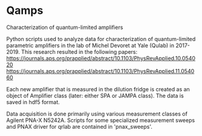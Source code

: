 # Qamps
Characterization of quantum-limited amplifiers

Python scripts used to analyze data for characterization of quantum-limited parametric amplifiers in the lab of Michel Devoret at Yale (Qulab) in 2017-2019. This research resulted in the following papers:
https://journals.aps.org/prapplied/abstract/10.1103/PhysRevApplied.10.054020
https://journals.aps.org/prapplied/abstract/10.1103/PhysRevApplied.11.054060

Each new amplifier that is measured in the dilution fridge is created as an object of Amplifier class (later: either SPA or JAMPA class). The data is saved in hdf5 format. 

Data acquisition is done primarily using various measurement classes of Agilent PNA-X N5242A. Scripts for some specialized measurement sweeps and PNAX driver for qrlab are contained in 'pnax_sweeps'.
